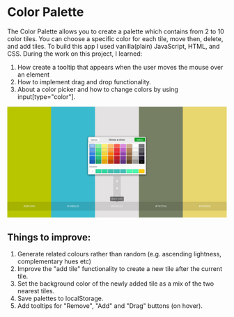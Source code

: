 # Color Palette
The Color Palette allows you to create a palette which contains from 2 to 10 color tiles. You can choose a specific color for each tile, move then, delete, and add tiles. To build this app I used vanilla(plain) JavaScript, HTML, and CSS. During the work on this project, I learned:

1. How create a tooltip that appears when the user moves the mouse over an element
2. How to implement drag and drop functionality.
3. About a color picker and how to change colors by using input[type="color"].

![palette example](<color-palette.png>)


## Things to improve:
1. Generate related colours rather than random (e.g. ascending lightness, complementary hues etc)
2. Improve the "add tile" functionality to create a new tile after the current tile.
3. Set the background color of the newly added tile as a mix of the two nearest tiles.
4. Save palettes to localStorage.
5. Add tooltips for "Remove", "Add" and "Drag" buttons (on hover).



